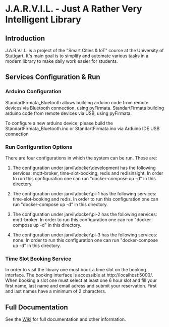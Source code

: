# J.A.R.V.I.L. - Just A Rather Very Intelligent Library

## Introduction

J.A.R.V.I.L. is a project of the "Smart Cities & IoT" course at the University of Stuttgart. It's main goal is to simplify and automate various tasks in a modern library to make daily work easier for students.

## Services Configuration & Run

### Arduino Configuration

StandartFirmata_Bluetooth allows building arduino code from remote devices via Bluetooth connection, using pyFirmata. 
StandartFirmata building arduino code from remote devices via USB, using pyFirmata.

To configure a new arduino device, please build the StandartFirmata_Bluetooth.ino or StandartFirmata.ino via Arduino IDE USB connection

### Run Configuration Options

There are four configurations in which the system can be run. These are:

1. The configuration under jarvil\docker\development has the following services: mqtt-broker, time-slot-booking, redis and redisinsight. In order to run this configuration one can run "docker-compose up -d" in this directory.

2. The configuration under jarvil\docker\pi-1 has the following services: time-slot-booking and redis. In order to run this configuration one can run "docker-compose up -d" in this directory.

3. The configuration under jarvil\docker\pi-2 has the following services: mqtt-broker. In order to run this configuration one can run "docker-compose up -d" in this directory.

4. The configuration under jarvil\docker\pi-3 has the following services: none. In order to run this configuration one can run "docker-compose up -d" in this directory.

### Time Slot Booking Service

In order to visit the library one must book a time slot on the booking interface. The booking interface is accessible at http://localhost:5000/. When booking a slot one must select at least one 6 hour slot and fill your first name, last name and email adress and submit your reservation. First and last names have a minimum of 2 characters.

## Full Documentation

See the [Wiki](https://github.com/mario-r99/smart-office/wiki/) for full documentation and other information.
